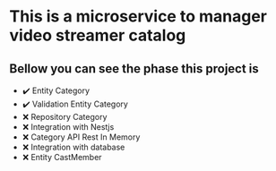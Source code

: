 # This is a microservice to manager video streamer catalog

## Bellow you can see the phase this project is

- ✔️ Entity Category
- ✔️ Validation Entity Category
- ❌ Repository Category
- ❌ Integration with Nestjs
- ❌ Category API Rest In Memory
- ❌ Integration with database
- ❌ Entity CastMember
